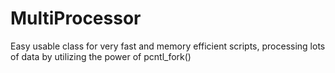 # MultiProcessor
Easy usable class for very fast and memory efficient scripts, processing lots of data by utilizing the power of pcntl_fork()
